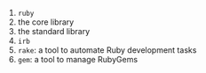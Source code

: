 1. `ruby`
2. the core library
3. the standard library
4. `irb`
5. `rake`: a tool to automate Ruby development tasks
6. `gem`: a tool to manage RubyGems